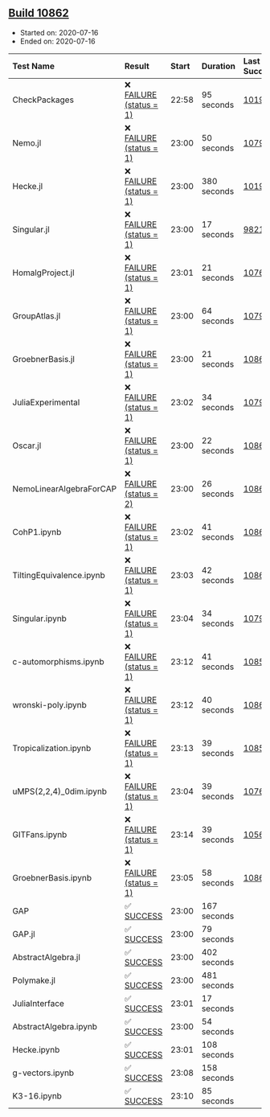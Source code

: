 ## [Build 10862](https://oscarci.mathematik.uni-kl.de/job/oscar/10862/)

* Started on: 2020-07-16
* Ended on: 2020-07-16

| Test Name    | Result | Start | Duration | Last Success | First Failure |
|:-------------|:-------|:------|:---------|:-------------|:--------------|
| CheckPackages | ❌ [FAILURE (status = 1)](https://oscarci.mathematik.uni-kl.de/job/oscar/10862/artifact/logs/build-10862/CheckPackages.log) | 22:58 | 95 seconds | [10197](https://oscarci.mathematik.uni-kl.de/job/oscar/10197/) | [10198](https://oscarci.mathematik.uni-kl.de/job/oscar/10198/) |
| Nemo.jl | ❌ [FAILURE (status = 1)](https://oscarci.mathematik.uni-kl.de/job/oscar/10862/artifact/logs/build-10862/Nemo.jl.log) | 23:00 | 50 seconds | [10790](https://oscarci.mathematik.uni-kl.de/job/oscar/10790/) | [10791](https://oscarci.mathematik.uni-kl.de/job/oscar/10791/) |
| Hecke.jl | ❌ [FAILURE (status = 1)](https://oscarci.mathematik.uni-kl.de/job/oscar/10862/artifact/logs/build-10862/Hecke.jl.log) | 23:00 | 380 seconds | [10197](https://oscarci.mathematik.uni-kl.de/job/oscar/10197/) | [10198](https://oscarci.mathematik.uni-kl.de/job/oscar/10198/) |
| Singular.jl | ❌ [FAILURE (status = 1)](https://oscarci.mathematik.uni-kl.de/job/oscar/10862/artifact/logs/build-10862/Singular.jl.log) | 23:00 | 17 seconds | [9821](https://oscarci.mathematik.uni-kl.de/job/oscar/9821/) | [9822](https://oscarci.mathematik.uni-kl.de/job/oscar/9822/) |
| HomalgProject.jl | ❌ [FAILURE (status = 1)](https://oscarci.mathematik.uni-kl.de/job/oscar/10862/artifact/logs/build-10862/HomalgProject.jl.log) | 23:01 | 21 seconds | [10765](https://oscarci.mathematik.uni-kl.de/job/oscar/10765/) | [10766](https://oscarci.mathematik.uni-kl.de/job/oscar/10766/) |
| GroupAtlas.jl | ❌ [FAILURE (status = 1)](https://oscarci.mathematik.uni-kl.de/job/oscar/10862/artifact/logs/build-10862/GroupAtlas.jl.log) | 23:00 | 64 seconds | [10790](https://oscarci.mathematik.uni-kl.de/job/oscar/10790/) | [10791](https://oscarci.mathematik.uni-kl.de/job/oscar/10791/) |
| GroebnerBasis.jl | ❌ [FAILURE (status = 1)](https://oscarci.mathematik.uni-kl.de/job/oscar/10862/artifact/logs/build-10862/GroebnerBasis.jl.log) | 23:00 | 21 seconds | [10861](https://oscarci.mathematik.uni-kl.de/job/oscar/10861/) | [10862](https://oscarci.mathematik.uni-kl.de/job/oscar/10862/) |
| JuliaExperimental | ❌ [FAILURE (status = 1)](https://oscarci.mathematik.uni-kl.de/job/oscar/10862/artifact/logs/build-10862/JuliaExperimental.log) | 23:02 | 34 seconds | [10790](https://oscarci.mathematik.uni-kl.de/job/oscar/10790/) | [10791](https://oscarci.mathematik.uni-kl.de/job/oscar/10791/) |
| Oscar.jl | ❌ [FAILURE (status = 1)](https://oscarci.mathematik.uni-kl.de/job/oscar/10862/artifact/logs/build-10862/Oscar.jl.log) | 23:00 | 22 seconds | [10861](https://oscarci.mathematik.uni-kl.de/job/oscar/10861/) | [10862](https://oscarci.mathematik.uni-kl.de/job/oscar/10862/) |
| NemoLinearAlgebraForCAP | ❌ [FAILURE (status = 2)](https://oscarci.mathematik.uni-kl.de/job/oscar/10862/artifact/logs/build-10862/NemoLinearAlgebraForCAP.log) | 23:00 | 26 seconds | [10861](https://oscarci.mathematik.uni-kl.de/job/oscar/10861/) | [10862](https://oscarci.mathematik.uni-kl.de/job/oscar/10862/) |
| CohP1.ipynb | ❌ [FAILURE (status = 1)](https://oscarci.mathematik.uni-kl.de/job/oscar/10862/artifact/logs/build-10862/CohP1.ipynb.log) | 23:02 | 41 seconds | [10861](https://oscarci.mathematik.uni-kl.de/job/oscar/10861/) | [10862](https://oscarci.mathematik.uni-kl.de/job/oscar/10862/) |
| TiltingEquivalence.ipynb | ❌ [FAILURE (status = 1)](https://oscarci.mathematik.uni-kl.de/job/oscar/10862/artifact/logs/build-10862/TiltingEquivalence.ipynb.log) | 23:03 | 42 seconds | [10861](https://oscarci.mathematik.uni-kl.de/job/oscar/10861/) | [10862](https://oscarci.mathematik.uni-kl.de/job/oscar/10862/) |
| Singular.ipynb | ❌ [FAILURE (status = 1)](https://oscarci.mathematik.uni-kl.de/job/oscar/10862/artifact/logs/build-10862/Singular.ipynb.log) | 23:04 | 34 seconds | [10790](https://oscarci.mathematik.uni-kl.de/job/oscar/10790/) | [10791](https://oscarci.mathematik.uni-kl.de/job/oscar/10791/) |
| c-automorphisms.ipynb | ❌ [FAILURE (status = 1)](https://oscarci.mathematik.uni-kl.de/job/oscar/10862/artifact/logs/build-10862/c-automorphisms.ipynb.log) | 23:12 | 41 seconds | [10859](https://oscarci.mathematik.uni-kl.de/job/oscar/10859/) | [10860](https://oscarci.mathematik.uni-kl.de/job/oscar/10860/) |
| wronski-poly.ipynb | ❌ [FAILURE (status = 1)](https://oscarci.mathematik.uni-kl.de/job/oscar/10862/artifact/logs/build-10862/wronski-poly.ipynb.log) | 23:12 | 40 seconds | [10861](https://oscarci.mathematik.uni-kl.de/job/oscar/10861/) | [10862](https://oscarci.mathematik.uni-kl.de/job/oscar/10862/) |
| Tropicalization.ipynb | ❌ [FAILURE (status = 1)](https://oscarci.mathematik.uni-kl.de/job/oscar/10862/artifact/logs/build-10862/Tropicalization.ipynb.log) | 23:13 | 39 seconds | [10858](https://oscarci.mathematik.uni-kl.de/job/oscar/10858/) | [10859](https://oscarci.mathematik.uni-kl.de/job/oscar/10859/) |
| uMPS(2,2,4)_0dim.ipynb | ❌ [FAILURE (status = 1)](https://oscarci.mathematik.uni-kl.de/job/oscar/10862/artifact/logs/build-10862/uMPS-2-2-4-_0dim.ipynb.log) | 23:04 | 39 seconds | [10765](https://oscarci.mathematik.uni-kl.de/job/oscar/10765/) | [10766](https://oscarci.mathematik.uni-kl.de/job/oscar/10766/) |
| GITFans.ipynb | ❌ [FAILURE (status = 1)](https://oscarci.mathematik.uni-kl.de/job/oscar/10862/artifact/logs/build-10862/GITFans.ipynb.log) | 23:14 | 39 seconds | [10566](https://oscarci.mathematik.uni-kl.de/job/oscar/10566/) | [10567](https://oscarci.mathematik.uni-kl.de/job/oscar/10567/) |
| GroebnerBasis.ipynb | ❌ [FAILURE (status = 1)](https://oscarci.mathematik.uni-kl.de/job/oscar/10862/artifact/logs/build-10862/GroebnerBasis.ipynb.log) | 23:05 | 58 seconds | [10861](https://oscarci.mathematik.uni-kl.de/job/oscar/10861/) | [10862](https://oscarci.mathematik.uni-kl.de/job/oscar/10862/) |
| GAP | ✅ [SUCCESS](https://oscarci.mathematik.uni-kl.de/job/oscar/10862/artifact/logs/build-10862/GAP.log) | 23:00 | 167 seconds |  |  |
| GAP.jl | ✅ [SUCCESS](https://oscarci.mathematik.uni-kl.de/job/oscar/10862/artifact/logs/build-10862/GAP.jl.log) | 23:00 | 79 seconds |  |  |
| AbstractAlgebra.jl | ✅ [SUCCESS](https://oscarci.mathematik.uni-kl.de/job/oscar/10862/artifact/logs/build-10862/AbstractAlgebra.jl.log) | 23:00 | 402 seconds |  |  |
| Polymake.jl | ✅ [SUCCESS](https://oscarci.mathematik.uni-kl.de/job/oscar/10862/artifact/logs/build-10862/Polymake.jl.log) | 23:00 | 481 seconds |  |  |
| JuliaInterface | ✅ [SUCCESS](https://oscarci.mathematik.uni-kl.de/job/oscar/10862/artifact/logs/build-10862/JuliaInterface.log) | 23:01 | 17 seconds |  |  |
| AbstractAlgebra.ipynb | ✅ [SUCCESS](https://oscarci.mathematik.uni-kl.de/job/oscar/10862/artifact/logs/build-10862/AbstractAlgebra.ipynb.log) | 23:00 | 54 seconds |  |  |
| Hecke.ipynb | ✅ [SUCCESS](https://oscarci.mathematik.uni-kl.de/job/oscar/10862/artifact/logs/build-10862/Hecke.ipynb.log) | 23:01 | 108 seconds |  |  |
| g-vectors.ipynb | ✅ [SUCCESS](https://oscarci.mathematik.uni-kl.de/job/oscar/10862/artifact/logs/build-10862/g-vectors.ipynb.log) | 23:08 | 158 seconds |  |  |
| K3-16.ipynb | ✅ [SUCCESS](https://oscarci.mathematik.uni-kl.de/job/oscar/10862/artifact/logs/build-10862/K3-16.ipynb.log) | 23:10 | 85 seconds |  |  |
